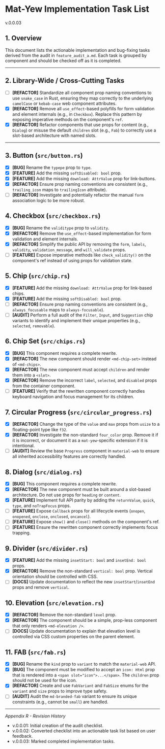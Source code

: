 # Mat-Yew Implementation Task List
v.0.0.03

## 1. Overview

This document lists the actionable implementation and bug-fixing tasks derived from the audit in `feature_audit_a.md`. Each task is grouped by component and should be checked off as it is completed.

---

## 2. Library-Wide / Cross-Cutting Tasks

- [ ] **[REFACTOR]** Standardize all component prop naming conventions to use `snake_case` in Rust, ensuring they map correctly to the underlying `camelCase` or `kebab-case` web component attributes.
- [x] **[REFACTOR]** Remove all `use_effect`-based polyfills for form validation and element internals (e.g., in `Checkbox`). Replace this pattern by exposing imperative methods on the component's `ref`.
- [x] **[REFACTOR]** Refactor components that use props for content (e.g., `Dialog`) or misuse the default `children` slot (e.g., `Fab`) to correctly use a slot-based architecture with named slots.

---

## 3. Button (`src/button.rs`)
- [x] **[BUG]** Rename the `typepe` prop to `type`.
- [x] **[FEATURE]** Add the missing `softDisabled: bool` prop.
- [x] **[FEATURE]** Add the missing `download: AttrValue` prop for link-buttons.
- [x] **[REFACTOR]** Ensure prop naming conventions are consistent (e.g., `trailing_icon` maps to `trailingIcon` attribute).
- [ ] **[REFACTOR]** Investigate and potentially refactor the manual `form` association logic to be more robust.

## 4. Checkbox (`src/checkbox.rs`)
- [x] **[BUG]** Rename the `validitype` prop to `validity`.
- [x] **[REFACTOR]** Remove the `use_effect`-based implementation for form validation and element internals.
- [x] **[REFACTOR]** Simplify the public API by removing the `form`, `labels`, `validity`, `validation_message`, and `will_validate` props.
- [ ] **[FEATURE]** Expose imperative methods like `check_validity()` on the component's ref instead of using props for validation state.

## 5. Chip (`src/chip.rs`)
- [x] **[FEATURE]** Add the missing `download: AttrValue` prop for link-based chips.
- [x] **[FEATURE]** Add the missing `softDisabled: bool` prop.
- [ ] **[REFACTOR]** Ensure prop naming conventions are consistent (e.g., `always_focusable` maps to `always-focusable`).
- [ ] **[AUDIT]** Perform a full audit of the `Filter`, `Input`, and `Suggestion` chip variants to identify and implement their unique properties (e.g., `selected`, `removable`).

## 6. Chip Set (`src/chips.rs`)
- [x] **[BUG]** This component requires a complete rewrite.
- [x] **[REFACTOR]** The new component should render `<md-chip-set>` instead of `<md-chips>`.
- [x] **[REFACTOR]** The new component must accept `children` and render them into a `<slot>`.
- [x] **[REFACTOR]** Remove the incorrect `label`, `selected`, and `disabled` props from the container component.
- [ ] **[FEATURE]** Verify that the rewritten component correctly handles keyboard navigation and focus management for its children.

## 7. Circular Progress (`src/circular_progress.rs`)
- [x] **[REFACTOR]** Change the type of the `value` and `max` props from `usize` to a floating-point type like `f32`.
- [x] **[REFACTOR]** Investigate the non-standard `four_color` prop. Remove it if it is incorrect, or document it as a `mat-yew`-specific extension if it is intentional.
- [ ] **[AUDIT]** Review the base `Progress` component in `material-web` to ensure all inherited accessibility features are correctly handled.

## 8. Dialog (`src/dialog.rs`)
- [x] **[BUG]** This component requires a complete rewrite.
- [x] **[REFACTOR]** The new component must be built around a slot-based architecture. Do not use props for `heading` or `content`.
- [x] **[FEATURE]** Implement full API parity by adding the `returnValue`, `quick`, `type`, and `noTrapFocus` props.
- [ ] **[FEATURE]** Expose `Callback` props for all lifecycle events (`onopen`, `onopened`, `onclose`, `onclosed`, `oncancel`).
- [ ] **[FEATURE]** Expose `show()` and `close()` methods on the component's ref.
- [ ] **[FEATURE]** Ensure the rewritten component correctly implements focus trapping.

## 9. Divider (`src/divider.rs`)
- [x] **[FEATURE]** Add the missing `insetStart: bool` and `insetEnd: bool` props.
- [x] **[REFACTOR]** Remove the non-standard `vertical: bool` prop. Vertical orientation should be controlled with CSS.
- [ ] **[DOCS]** Update documentation to reflect the new `insetStart`/`insetEnd` props and remove `vertical`.

## 10. Elevation (`src/elevation.rs`)
- [x] **[REFACTOR]** Remove the non-standard `level` prop.
- [x] **[REFACTOR]** The component should be a simple, prop-less component that only renders `<md-elevation />`.
- [ ] **[DOCS]** Update documentation to explain that elevation level is controlled via CSS custom properties on the parent element.

## 11. FAB (`src/fab.rs`)
- [x] **[BUG]** Rename the `kind` prop to `variant` to match the `material-web` API.
- [x] **[BUG]** The component must be modified to accept an `icon: Html` prop that is rendered into a `<span slot="icon">...</span>`. The `children` prop should not be used for the icon.
- [x] **[REFACTOR]** Create and use `FabVariant` and `FabSize` enums for the `variant` and `size` props to improve type safety.
- [ ] **[AUDIT]** Audit the `md-branded-fab` variant to ensure its unique constraints (e.g., cannot be `small`) are handled.

---
*Appendix R - Revision History*
- v.0.0.01: Initial creation of the audit checklist.
- v.0.0.02: Converted checklist into an actionable task list based on user feedback.
- v.0.0.03: Marked completed implementation tasks.